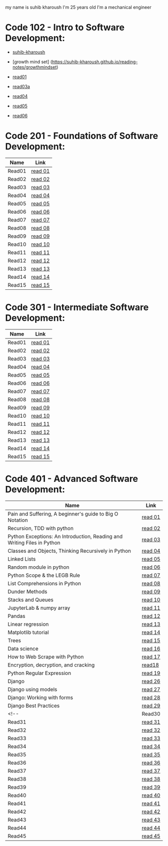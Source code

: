my name is suhib kharoush
I'm 25 years old
I'm a mechanical engineer

# Code 102 - Intro to Software Development:
- [suhib-kharoush](https://github.com/suhib-kharoush/reading-notes.git/readme)

- [growth mind set] (https://suhib-kharoush.github.io/reading-notes/growthmindset)    
- [read01](https://suhib-kharoush.github.io/reading-notes/)
- [read03a](102\read03a.md)
- [read04](https://github.com/suhib-kharoush/reading-notes/blob/main/read04.md)
- [read05](https://github.com/suhib-kharoush/reading-notes/blob/main/read05.md)
- [read06](https://github.com/suhib-kharoush/reading-notes/blob/main/read06.md)



# Code 201 - Foundations of Software Development:
| Name        | Link                       |
| ----------- | -----------                |
| Read01      | [read 01](201/read1.md)    |
| Read02      | [read 02](201/read2.md)    |
| Read03      | [read 03](201/read3.md)    |
| Read04      | [read 04](201/read4.md)    |
| Read05      | [read 05](201/read5.md)    |
| Read06      | [read 06](201/read6.md)    |
| Read07      | [read 07](201/read7.md)    |
| Read08      | [read 08](201/read8.md)    |
| Read09      | [read 09](201/read9.md)    |
| Read10      |  [read 10](201/read10.md)  |
| Read11      |  [read 11](201/read11.md)  |
| Read12      |  [read 12](201/read12.md)  |
| Read13      |  [read 13](201/read13.md)  |
| Read14      |  [read 14](201/read14.md)  |
| Read15      |  [read 15](201/read15.md)  |





# Code 301 - Intermediate Software Development:
| Name        | Link                       |
| ----------- | -----------                |
| Read01      | [read 01](301/read1.md)    |
| Read02      | [read 02](301/read2.md)    |
| Read03      | [read 03](301/read3.md)    |
| Read04      | [read 04](301/read4.md)    |
| Read05      | [read 05](301/read5.md)    |
| Read06      | [read 06](301/read6.md)    |
| Read07      | [read 07](301/read7.md)    |
| Read08      | [read 08](301/read8.md)    |
| Read09      | [read 09](301/read9.md)    |
| Read10      |  [read 10](301/read10.md)  |
| Read11      |  [read 11](301/read11.md)  |
| Read12      |  [read 12](301/read12.md)  |
| Read13      |  [read 13](301/read13.md)  |
| Read14      |  [read 14](301/read14.md)  |
| Read15      |  [read 15](301/read15.md)  |


# Code 401 - Advanced Software Development:
| Name        | Link                       |
| ----------- | -----------                |
| Pain and Suffering, A beginner's guide to Big O Notation      | [read 01](401/read01.md)    |
| Recursion, TDD with python      | [read 02](401/read02.md)    |
| Python Exceptions: An Introduction, Reading and Writing Files in Python      | [read 03](401/read03.md)    |
| Classes and Objects, Thinking Recursively in Python       | [read 04](401/read04.md)    |
|Linked Lists     | [read 05](401/read05.md)    |
| Random module in python     | [read 06](401/read06.md)    |
| Python Scope & the LEGB Rule      | [read 07](401/read07.md)  |  
| List Comprehensions in Python      | [read 08](401/read08.md)    |
| Dunder Methods      | [read 09](401/read09.md)    |
| Stacks and Queues      | [read 10](401/read10.md)   |
| JupyterLab & numpy array      | [read 11](401/read11.md)   |
| Pandas      | [read 12](401/read12.md)   |
| Linear regression      | [read 13](401/read13.md)   |
| Matplotlib tutorial      | [read 14](401/read14.md)   |
| Trees      | [read 15](401/read15.md)   |
| Data science      | [read 16](401/read16.md)   |
| How to Web Scrape with Python      | [read 17](401/read17.md)   |
| Encryption, decryption, and cracking      | [read18](401/read18.md)    |
| Python Regular Expression      | [read 19](401/read19.md)   |
| Django      | [read 26](401/read26.md)  |
| Django using models      | [read 27](401/read27.md)   |
| Django: Working with forms      | [read 28](401/read28.md)   |
| Django Best Practices      | [read 29](401/read29.md)   |
<!-- | Read30      | [read 30](401/read30.md)   |
| Read31      | [read 31](401/read31.md)   |
| Read32      | [read 32](401/read32.md)   |
| Read33      | [read 33](401/read33.md)   |
| Read34      | [read 34](401/read34.md)   |
| Read35      | [read 35](401/read35.md)   |
| Read36      | [read 36](401/read36.md)   |
| Read37      | [read 37](401/read37.md)   |
| Read38      | [read 38](401/read38.md)   |
| Read39      | [read 39](401/read39.md)   |
| Read40      | [read 40](401/read40.md)   |
| Read41      | [read 41](401/read41.md)   |
| Read42      | [read 42](401/read42.md)   |
| Read43      | [read 43](401/read43.md)   |
| Read44      | [read 44](401/read44.md)   |
| Read45      | [read 45](401/read45.md)   | -->
